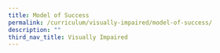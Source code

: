 ```yaml
---
title: Model of Success
permalink: /curriculum/visually-impaired/model-of-success/
description: ""
third_nav_title: Visually Impaired
---
```

